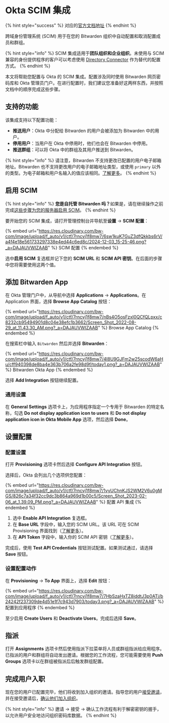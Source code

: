 # Okta SCIM 集成

{% hint style="success" %}
对应的[官方文档地址](https://bitwarden.com/help/okta-scim-integration/)
{% endhint %}

跨域身份管理系统 (SCIM) 用于在您的 Bitwarden 组织中自动配置和取消配置成员和群组。

{% hint style="info" %}
SCIM 集成适用于**团队组织和企业组织**。未使用与 SCIM 兼容的身份提供程序的客户可以考虑使用 [Directory Connector](../directory-connector/directory-connector-cli.md) 作为替代的配置方式。
{% endhint %}

本文将帮助您配置与 Okta 的 SCIM 集成。配置涉及同时使用 Bitwarden 网页密码库和 Okta 管理员门户。在进行配置时，我们建议您准备好这两样东西，并按照文档中的顺序完成这些步骤。

## 支持的功能 <a href="#supported-features" id="supported-features"></a>

该集成支持以下配置功能：

* **推送用户**：Okta 中分配给 Bitwarden 的用户会被添加为 Bitwarden 中的用户。
* **停用用户**：当用户在 Okta 中停用时，他们也会在 Bitwarden 中停用。
* **推送群组**：可以将 Okta 中的群组及其用户推送到 Bitwarden。

{% hint style="info" %}
请注意，Bitwarden 不支持更改已配置的用户电子邮箱地址。Bitwarden 也不支持更改用户的电子邮箱地址类型，或使用 `primary` 以外的类型。为电子邮箱和用户名输入的值应该相同。[了解更多](about-scim.md#required-attributes)。
{% endhint %}

## 启用 SCIM <a href="#enable-scim" id="enable-scim"></a>

{% hint style="info" %}
**您是自托管 Bitwarden 吗？**&#x5982;果是，请在继续操作之前完成[这些步骤为您的服务器启用 SCIM](../self-hosting/self-hosting-scim.md)。
{% endhint %}

要开始您的 SCIM 集成，请打开管理控制台并导航至**设置** → **SCIM 配置**：

{% embed url="https://res.cloudinary.com/bw-com/image/upload/f_auto/v1/ctf/7rncvj1f8mw7/6sw1kuK7GuZ3dfQkkbs6rV/a4f4e18e561733297338e4ed44c6ed8c/2024-12-03_15-25-46.png?_a=DAJAUVWIZAAB" %}
SCIM 配置
{% endembed %}

选中**启用 SCIM** 复选框并记下您的 **SCIM URL** 和 **SCIM API 密钥**。在后面的步骤中您将需要使用这两个值。

## 添加 Bitwarden App <a href="#add-the-bitwarden-app" id="add-the-bitwarden-app"></a>

在 Okta 管理门户中，从导航中选择 **Applications** → **Applications**。在 Application 界面，选择 **Browse App Catalog** 按钮：

{% embed url="https://res.cloudinary.com/bw-com/image/upload/f_auto/v1/ctf/7rncvj1f8mw7/nBs4O5osFzxI0QCfQLpxx/c8232cb95494901d8c04e38efc1b3662/Screen_Shot_2022-08-29_at_11.43.30_AM.png?_a=DAJAUVWIZAAB" %}
Browse App Catalog
{% endembed %}

在搜索栏中输入 `Bitwarden` 然后并选择 **Bitwarden**：

{% embed url="https://res.cloudinary.com/bw-com/image/upload/f_auto/v1/ctf/7rncvj1f8mw7/4I8U9GJFm2w25scodW6aHu/cff940398de8ba4e363b706a2fe98d9f/today1.png?_a=DAJAUVWIZAAB" %}
Bitwarden Okta App
{% endembed %}

选择 **Add Integration** 按钮继续配置。

### 通用设置 <a href="#general-settings" id="general-settings"></a>

在 **General Settings** 选项卡上，为应用程序指定一个专用于 Bitwarden 的特定名称，勾选 **Do not display application icon to users** 和 **Do not display application icon in Okta Mobile App** 选项，然后选择 **Done**。

## 设置配置 <a href="#setup-provisioning" id="setup-provisioning"></a>

### 配置设置 <a href="#provisioning-settings" id="provisioning-settings"></a>

打开 **Provisioning** 选项卡然后选择 **Configure API Integration** 按钮。

选择后，Okta 会列出几个选项供您配置：

{% embed url="https://res.cloudinary.com/bw-com/image/upload/f_auto/v1/ctf/7rncvj1f8mw7/1vyUChnKJS2WM2V6u0gMGS/826c7a34f32cc9dc3b864a969d1b00c5/Screen_Shot_2023-02-06_at_1.39.09_PM.png?_a=DAJAUVWIZAAB" %}
配置 API 集成
{% endembed %}

1. 选中 **Enable API Integration** 复选框。
2. 在 **Base URL** 字段中，输入您的 SCIM URL。该 URL 可在 SCIM Provisioning 界面找到（[了解更多](okta-scim-integration.md#enable-scim)）。
3. 在 **API Token** 字段中，输入你的 SCIM API 密钥（[了解更多](okta-scim-integration.md#enable-scim)）。

完成后，使用 **Test API Credentials** 按钮测试配置。如果测试通过，请选择 **Save** 按钮。

### 设置配置动作 <a href="#set-provisioning-actions" id="set-provisioning-actions"></a>

在 **Provisioning** → **To App** 界面上，选择 **Edit** 按钮：

{% embed url="https://res.cloudinary.com/bw-com/image/upload/f_auto/v1/ctf/7rncvj1f8mw7/7HbSzaHxTZ8iddtJ3p0ATj/b24242f237309de4d51e1f7c943d7903/today3.png?_a=DAJAUVWIZAAB" %}
配置到应用程序
{% endembed %}

至少启用 **Create Users** 和 **Deactivate Users**。完成后选择 **Save**。

## 指派 <a href="#assignments" id="assignments"></a>

打开 **Assignments** 选项卡然后使用指派下拉菜单将人员或群组指派给应用程序。已指派的用户和群组将自动发出邀请。根据您的工作流程，您可能需要使用 **Push Groups** 选项卡以在群组被指派后后触发群组配置。

## 完成用户入职 <a href="#finish-user-onboarding" id="finish-user-onboarding"></a>

现在您的用户已配置完毕，他们将收到加入组织的邀请。指导您的用户[接受邀请](../organizations/user-management.md#accept)，并在接受邀请后，[确认他们加入组织](../organizations/user-management.md#confirm)。

{% hint style="info" %}
邀请 → 接受 → 确认工作流程有利于解密密钥的握手，以允许用户安全地访问组织密码库数据。
{% endhint %}
